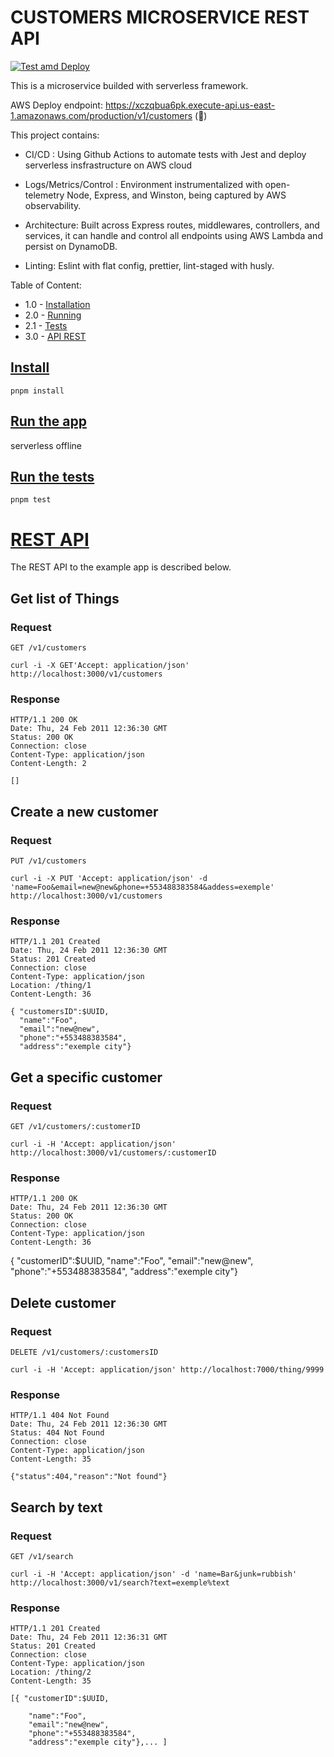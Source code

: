 # CUSTOMERS MICROSERVICE REST API

[![Test amd Deploy](https://github.com/raferdev/express_microservice/actions/workflows/deploy.yml/badge.svg)](https://github.com/raferdev/express_microservice/actions/workflows/deploy.yml)

This is a microservice builded with serverless framework.

AWS Deploy endpoint: https://xczqbua6pk.execute-api.us-east-1.amazonaws.com/production/v1/customers (💸)

This project contains:

- CI/CD : Using Github Actions to automate tests with Jest and deploy serverless insfrastructure on AWS cloud

- Logs/Metrics/Control : Environment instrumentalized with open-telemetry Node, Express, and Winston, being captured by AWS observability.

- Architecture: Built across Express routes, middlewares, controllers, and services, it can handle and control all endpoints using AWS Lambda and persist on DynamoDB.

- Linting: Eslint with flat config, prettier, lint-staged with husly.

Table of Content:

- 1.0 - [Installation](#install)
- 2.0 - [Running](#run)
- 2.1 - [Tests](#run-tests)
- 3.0 - [API REST](#api-rest)

## [Install](#install)

    pnpm install

## [Run the app](#run)

serverless offline

## [Run the tests](#run-tests)

    pnpm test

# [REST API](#api-rest)

The REST API to the example app is described below.

## Get list of Things

### Request

`GET /v1/customers`

    curl -i -X GET'Accept: application/json' http://localhost:3000/v1/customers

### Response

    HTTP/1.1 200 OK
    Date: Thu, 24 Feb 2011 12:36:30 GMT
    Status: 200 OK
    Connection: close
    Content-Type: application/json
    Content-Length: 2

    []

## Create a new customer

### Request

`PUT /v1/customers`

    curl -i -X PUT 'Accept: application/json' -d 'name=Foo&email=new@new&phone=+553488383584&addess=exemple' http://localhost:3000/v1/customers

### Response

    HTTP/1.1 201 Created
    Date: Thu, 24 Feb 2011 12:36:30 GMT
    Status: 201 Created
    Connection: close
    Content-Type: application/json
    Location: /thing/1
    Content-Length: 36

    { "customersID":$UUID,
      "name":"Foo",
      "email":"new@new",
      "phone":"+553488383584",
      "address":"exemple city"}

## Get a specific customer

### Request

`GET /v1/customers/:customerID`

    curl -i -H 'Accept: application/json' http://localhost:3000/v1/customers/:customerID

### Response

    HTTP/1.1 200 OK
    Date: Thu, 24 Feb 2011 12:36:30 GMT
    Status: 200 OK
    Connection: close
    Content-Type: application/json
    Content-Length: 36

{ "customerID":$UUID,
"name":"Foo",
"email":"new@new",
"phone":"+553488383584",
"address":"exemple city"}

## Delete customer

### Request

`DELETE /v1/customers/:customersID`

    curl -i -H 'Accept: application/json' http://localhost:7000/thing/9999

### Response

    HTTP/1.1 404 Not Found
    Date: Thu, 24 Feb 2011 12:36:30 GMT
    Status: 404 Not Found
    Connection: close
    Content-Type: application/json
    Content-Length: 35

    {"status":404,"reason":"Not found"}

## Search by text

### Request

`GET /v1/search`

    curl -i -H 'Accept: application/json' -d 'name=Bar&junk=rubbish' http://localhost:3000/v1/search?text=exemple%text

### Response

    HTTP/1.1 201 Created
    Date: Thu, 24 Feb 2011 12:36:31 GMT
    Status: 201 Created
    Connection: close
    Content-Type: application/json
    Location: /thing/2
    Content-Length: 35

    [{ "customerID":$UUID,

        "name":"Foo",
        "email":"new@new",
        "phone":"+553488383584",
        "address":"exemple city"},... ]
